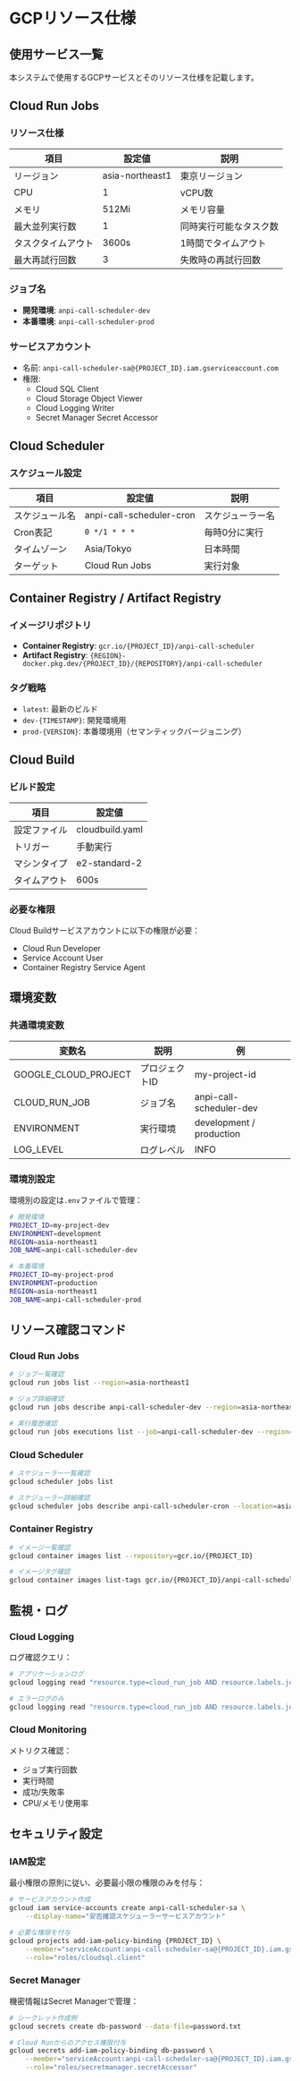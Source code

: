 # GCPリソース仕様

## 使用サービス一覧

本システムで使用するGCPサービスとそのリソース仕様を記載します。

## Cloud Run Jobs

### リソース仕様

| 項目 | 設定値 | 説明 |
|------|--------|------|
| リージョン | asia-northeast1 | 東京リージョン |
| CPU | 1 | vCPU数 |
| メモリ | 512Mi | メモリ容量 |
| 最大並列実行数 | 1 | 同時実行可能なタスク数 |
| タスクタイムアウト | 3600s | 1時間でタイムアウト |
| 最大再試行回数 | 3 | 失敗時の再試行回数 |

### ジョブ名

- **開発環境**: `anpi-call-scheduler-dev`
- **本番環境**: `anpi-call-scheduler-prod`

### サービスアカウント

- 名前: `anpi-call-scheduler-sa@{PROJECT_ID}.iam.gserviceaccount.com`
- 権限:
  - Cloud SQL Client
  - Cloud Storage Object Viewer
  - Cloud Logging Writer
  - Secret Manager Secret Accessor

## Cloud Scheduler

### スケジュール設定

| 項目 | 設定値 | 説明 |
|------|--------|------|
| スケジュール名 | anpi-call-scheduler-cron | スケジューラー名 |
| Cron表記 | `0 */1 * * *` | 毎時0分に実行 |
| タイムゾーン | Asia/Tokyo | 日本時間 |
| ターゲット | Cloud Run Jobs | 実行対象 |

## Container Registry / Artifact Registry

### イメージリポジトリ

- **Container Registry**: `gcr.io/{PROJECT_ID}/anpi-call-scheduler`
- **Artifact Registry**: `{REGION}-docker.pkg.dev/{PROJECT_ID}/{REPOSITORY}/anpi-call-scheduler`

### タグ戦略

- `latest`: 最新のビルド
- `dev-{TIMESTAMP}`: 開発環境用
- `prod-{VERSION}`: 本番環境用（セマンティックバージョニング）

## Cloud Build

### ビルド設定

| 項目 | 設定値 |
|------|--------|
| 設定ファイル | cloudbuild.yaml |
| トリガー | 手動実行 |
| マシンタイプ | e2-standard-2 |
| タイムアウト | 600s |

### 必要な権限

Cloud Buildサービスアカウントに以下の権限が必要：

- Cloud Run Developer
- Service Account User
- Container Registry Service Agent

## 環境変数

### 共通環境変数

| 変数名 | 説明 | 例 |
|--------|------|-----|
| GOOGLE_CLOUD_PROJECT | プロジェクトID | my-project-id |
| CLOUD_RUN_JOB | ジョブ名 | anpi-call-scheduler-dev |
| ENVIRONMENT | 実行環境 | development / production |
| LOG_LEVEL | ログレベル | INFO |

### 環境別設定

環境別の設定は`.env`ファイルで管理：

```bash
# 開発環境
PROJECT_ID=my-project-dev
ENVIRONMENT=development
REGION=asia-northeast1
JOB_NAME=anpi-call-scheduler-dev

# 本番環境
PROJECT_ID=my-project-prod
ENVIRONMENT=production
REGION=asia-northeast1
JOB_NAME=anpi-call-scheduler-prod
```

## リソース確認コマンド

### Cloud Run Jobs

```bash
# ジョブ一覧確認
gcloud run jobs list --region=asia-northeast1

# ジョブ詳細確認
gcloud run jobs describe anpi-call-scheduler-dev --region=asia-northeast1

# 実行履歴確認
gcloud run jobs executions list --job=anpi-call-scheduler-dev --region=asia-northeast1
```

### Cloud Scheduler

```bash
# スケジューラー一覧確認
gcloud scheduler jobs list

# スケジューラー詳細確認
gcloud scheduler jobs describe anpi-call-scheduler-cron --location=asia-northeast1
```

### Container Registry

```bash
# イメージ一覧確認
gcloud container images list --repository=gcr.io/{PROJECT_ID}

# イメージタグ確認
gcloud container images list-tags gcr.io/{PROJECT_ID}/anpi-call-scheduler
```

## 監視・ログ

### Cloud Logging

ログ確認クエリ：

```bash
# アプリケーションログ
gcloud logging read "resource.type=cloud_run_job AND resource.labels.job_name=anpi-call-scheduler-dev" --limit=50

# エラーログのみ
gcloud logging read "resource.type=cloud_run_job AND resource.labels.job_name=anpi-call-scheduler-dev AND severity>=ERROR" --limit=20
```

### Cloud Monitoring

メトリクス確認：

- ジョブ実行回数
- 実行時間
- 成功/失敗率
- CPU/メモリ使用率

## セキュリティ設定

### IAM設定

最小権限の原則に従い、必要最小限の権限のみを付与：

```bash
# サービスアカウント作成
gcloud iam service-accounts create anpi-call-scheduler-sa \
    --display-name="安否確認スケジューラーサービスアカウント"

# 必要な権限を付与
gcloud projects add-iam-policy-binding {PROJECT_ID} \
    --member="serviceAccount:anpi-call-scheduler-sa@{PROJECT_ID}.iam.gserviceaccount.com" \
    --role="roles/cloudsql.client"
```

### Secret Manager

機密情報はSecret Managerで管理：

```bash
# シークレット作成例
gcloud secrets create db-password --data-file=password.txt

# Cloud Runからのアクセス権限付与
gcloud secrets add-iam-policy-binding db-password \
    --member="serviceAccount:anpi-call-scheduler-sa@{PROJECT_ID}.iam.gserviceaccount.com" \
    --role="roles/secretmanager.secretAccessor"
```
